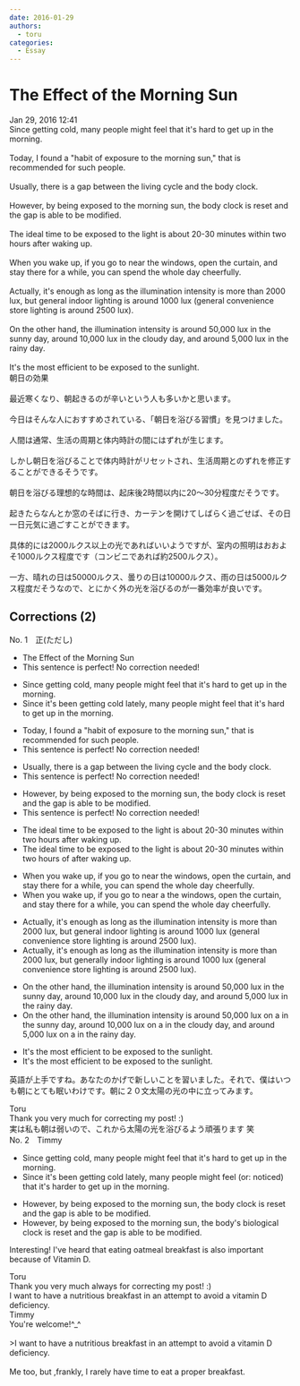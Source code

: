 ```yaml
---
date: 2016-01-29
authors:
  - toru
categories:
  - Essay
---
```


<h1 id="subject_show">The Effect of the Morning Sun</h1>
<div class="date">Jan 29, 2016 12:41</div>
<div id="post"><div id="body_show_ori">
Since getting cold, many people might feel that it's hard to get up in the morning.<br/><br/>Today, I found a "habit of exposure to the morning sun," that is recommended for such people.<br/><br/>Usually, there is a gap between the living cycle and the body clock.<br/><br/>However, by being exposed to the morning sun, the body clock is reset and the gap is able to be modified.<br/><br/>The ideal time to be exposed to the light is about 20-30 minutes within two hours after waking up.<br/><br/>When you wake up, if you go to near the windows, open the curtain, and stay there for a while, you can spend the whole day cheerfully.<br/><br/>Actually, it's enough as long as the illumination intensity is more than 2000 lux, but general indoor lighting is around 1000 lux (general convenience store lighting is around 2500 lux).<br/><br/>On the other hand, the illumination intensity is around 50,000 lux in the sunny day, around 10,000 lux in the cloudy day, and around 5,000 lux in the rainy day.<br/><br/>It's the most efficient to be exposed to the sunlight.
</div></div>

<!-- more -->

<div id="post_ja"><div id="body_show_mo">
朝日の効果<br/><br/>最近寒くなり、朝起きるのが辛いという人も多いかと思います。<br/><br/>今日はそんな人におすすめされている、「朝日を浴びる習慣」を見つけました。<br/><br/>人間は通常、生活の周期と体内時計の間にはずれが生じます。<br/><br/>しかし朝日を浴びることで体内時計がリセットされ、生活周期とのずれを修正することができるそうです。<br/><br/>朝日を浴びる理想的な時間は、起床後2時間以内に20～30分程度だそうです。<br/><br/>起きたらなんとか窓のそばに行き、カーテンを開けてしばらく過ごせば、その日一日元気に過ごすことができます。<br/><br/>具体的には2000ルクス以上の光であればいいようですが、室内の照明はおおよそ1000ルクス程度です（コンビニであれば約2500ルクス）。<br/><br/>一方、晴れの日は50000ルクス、曇りの日は10000ルクス、雨の日は5000ルクス程度だそうなので、とにかく外の光を浴びるのが一番効率が良いです。
</div></div>

## Corrections (2)
<div id="block"><div class="first_name"> No. 1　<span class="just_name">正(ただし)</span></div><div id="block2">
<ul class="correction_field">
<li class="incorrect">The Effect of the Morning Sun</li>
<li class="corrected perfect">This sentence is perfect! No correction needed!</li>
</ul>
<ul class="correction_field">
<li class="incorrect">Since getting cold, many people might feel that it's hard to get up in the morning.</li>
<li class="corrected correct">
Since<span class="f_blue"> it's been</span> getting cold <span class="f_blue">lately</span>, many people might feel that it's hard to get up in the morning.
</li>
</ul>
<ul class="correction_field">
<li class="incorrect">Today, I found a "habit of exposure to the morning sun," that is recommended for such people.</li>
<li class="corrected perfect">This sentence is perfect! No correction needed!</li>
</ul>
<ul class="correction_field">
<li class="incorrect">Usually, there is a gap between the living cycle and the body clock.</li>
<li class="corrected perfect">This sentence is perfect! No correction needed!</li>
</ul>
<ul class="correction_field">
<li class="incorrect">However, by being exposed to the morning sun, the body clock is reset and the gap is able to be modified.</li>
<li class="corrected perfect">This sentence is perfect! No correction needed!</li>
</ul>
<ul class="correction_field">
<li class="incorrect">The ideal time to be exposed to the light is about 20-30 minutes within two hours after waking up.</li>
<li class="corrected correct">
The ideal time to be exposed to the light is about 20-30 minutes within two hours <span class="f_blue">of</span> <span class="sline">after </span>waking up.
</li>
</ul>
<ul class="correction_field">
<li class="incorrect">When you wake up, if you go to near the windows, open the curtain, and stay there for a while, you can spend the whole day cheerfully.</li>
<li class="corrected correct">
When you wake up, if you go <span class="sline">to</span> near <span class="f_blue">a<span class="sline"> </span></span><span class="sline">the</span> window<span class="sline">s</span>, open the curtain, and stay there for a while, you can spend the whole day cheerfully.
</li>
</ul>
<ul class="correction_field">
<li class="incorrect">Actually, it's enough as long as the illumination intensity is more than 2000 lux, but general indoor lighting is around 1000 lux (general convenience store lighting is around 2500 lux).</li>
<li class="corrected correct">
Actually, it's enough as long as the illumination intensity is more than 2000 lux, but general<span class="f_blue">ly</span> indoor lighting is around 1000 lux (general convenience store lighting is around 2500 lux).
</li>
</ul>
<ul class="correction_field">
<li class="incorrect">On the other hand, the illumination intensity is around 50,000 lux in the sunny day, around 10,000 lux in the cloudy day, and around 5,000 lux in the rainy day.</li>
<li class="corrected correct">
On the other hand, the illumination intensity is around 50,000 lux <span class="f_blue">on a </span><span class="sline">in the</span> sunny day, around 10,000 lux <span class="f_blue">on a</span> <span class="sline">in the</span> cloudy day, and around 5,000 lux <span class="f_blue">on a</span> <span class="sline">in the</span> rainy day.
</li>
</ul>
<ul class="correction_field">
<li class="incorrect">It's the most efficient to be exposed to the sunlight.</li>
<li class="corrected correct">
It's <span class="sline">the</span> most efficient to be exposed to the sunlight.
</li>
</ul>
<p class="comment_small">
 英語が上手ですね。あなたのかげで新しいことを習いました。それで、僕はいつも朝にとても眠いわけです。朝に２０文太陽の光の中に立ってみます。
</p>

</div><div class="name"><span class="just_name">Toru</span><br>
Thank you very much for correcting my post! :)<br/>実は私も朝は弱いので、これから太陽の光を浴びるよう頑張ります 笑
</div>
</div>
<div id="block"><div class="first_name"> No. 2　<span class="just_name">Timmy</span></div><div id="block2">
<ul class="correction_field">
<li class="incorrect">Since getting cold, many people might feel that it's hard to get up in the morning.</li>
<li class="corrected correct">
Since it's been getting cold lately, many people might feel (or: <span class="f_blue">noticed</span>) that it's hard<span class="f_blue">er</span> to get up in the morning.
</li>
</ul>
<ul class="correction_field">
<li class="incorrect">However, by being exposed to the morning sun, the body clock is reset and the gap is able to be modified.</li>
<li class="corrected correct">
However, by being exposed to the morning sun, the body<span class="f_blue">'s biological</span> clock is reset and the gap is able to be modified.
</li>
</ul>
<p class="comment_small">
 Interesting! I've heard that eating oatmeal breakfast is also important because of Vitamin D.
</p>

</div><div class="name"><span class="just_name">Toru</span><br>
Thank you very much always for correcting my post! :)<br/>I want to have a nutritious breakfast in an attempt to avoid a vitamin D deficiency.
</div>
<div class="name"><span class="just_name">Timmy</span><br>
You're welcome!^_^<br/><br/>&gt;I want to have a nutritious breakfast in an attempt to avoid a vitamin D deficiency.<br/><br/>Me too, but ,frankly, I rarely have time to eat a proper breakfast.
</div>
</div>
